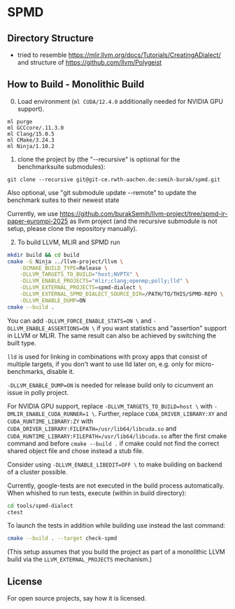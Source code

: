 <!--
SPDX-FileCopyrightText: 2025 Semih Burak, RWTH Aachen University

SPDX-License-Identifier: Apache-2.0 WITH LLVM-exception
-->

# SPMD

## Directory Structure
- tried to resemble https://mlir.llvm.org/docs/Tutorials/CreatingADialect/ and structure of https://github.com/llvm/Polygeist


## How to Build - Monolithic Build
0. Load environment (`ml CUDA/12.4.0` additionally needed for NVIDIA GPU support).
```
ml purge
ml GCCcore/.11.3.0
ml Clang/15.0.5
ml CMake/3.24.3
ml Ninja/1.10.2
```

1. clone the project by (the "--recursive" is optional for the benchmarksuite submodules):
```
git clone --recursive git@git-ce.rwth-aachen.de:semih-burak/spmd.git
```

Also optional, use "git submodule update --remote" to update the benchmark suites to their newest state

Currently, we use https://github.com/burakSemih/llvm-project/tree/spmd-ir-paper-eurompi-2025 as llvm project (and the recursive submodule is not setup, please clone the repository manually).

2. To build LLVM, MLIR and SPMD run
```sh
mkdir build && cd build
cmake -G Ninja ../llvm-project/llvm \
    -DCMAKE_BUILD_TYPE=Release \
    -DLLVM_TARGETS_TO_BUILD="host;NVPTX" \
    -DLLVM_ENABLE_PROJECTS="mlir;clang;openmp;polly;lld" \
    -DLLVM_EXTERNAL_PROJECTS=spmd-dialect \
    -DLLVM_EXTERNAL_SPMD_DIALECT_SOURCE_DIR=/PATH/TO/THIS/SPMD-REPO \
    -DLLVM_ENABLE_DUMP=ON
cmake --build .
```


You can add `-DLLVM_FORCE_ENABLE_STATS=ON \` and  `-DLLVM_ENABLE_ASSERTIONS=ON \` if you want statistics and "assertion" support in LLVM or MLIR. The same result can also be achieved by switching the built type.

`lld` is used for linking in combinations with proxy apps that consist of multiple targets, if you don't want to use lld later on, e.g. only for micro-benchmarks, disable it.

`-DLLVM_ENABLE_DUMP=ON` is needed for release build only to cicumvent an issue in polly project.

For NVIDIA GPU support, replace `-DLLVM_TARGETS_TO_BUILD=host \` with `-DMLIR_ENABLE_CUDA_RUNNER=1 \`. Further, replace `CUDA_DRIVER_LIBRARY:XY` and `CUDA_RUNTIME_LIBRARY:ZY` with `CUDA_DRIVER_LIBRARY:FILEPATH=/usr/lib64/libcuda.so` and `CUDA_RUNTIME_LIBRARY:FILEPATH=/usr/lib64/libcuda.so` after the first cmake command and before `cmake --build .` if cmake could not find the correct shared object file and chose instead a stub file.

Consider using `-DLLVM_ENABLE_LIBEDIT=OFF \` to make building on backend of a cluster possible.

Currently, google-tests are not executed in the build process automatically. When whished to run tests, execute (within in build directory):
```sh
cd tools/spmd-dialect
ctest
```

To launch the tests in addition while building use instead the last command:
```sh
cmake --build . --target check-spmd
```
(This setup assumes that you build the project as part of a monolithic LLVM build via the `LLVM_EXTERNAL_PROJECTS` mechanism.)

## License
For open source projects, say how it is licensed.

